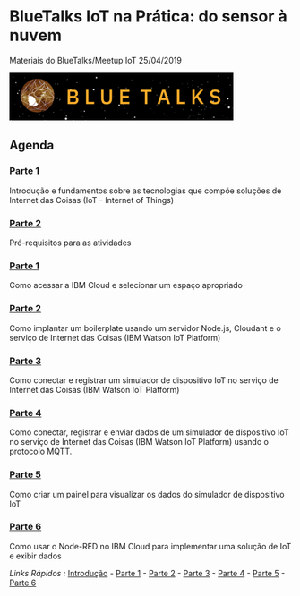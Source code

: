 # BlueTalks IoT na Prática: do sensor à nuvem
Materiais do BlueTalks/Meetup IoT 25/04/2019

<img src="https://github.com/cesariojr/iotmeetup/blob/master/bluetalks.png" width="400">

## Agenda

### [Parte 1](intro.md)
Introdução e fundamentos sobre as tecnologias que compõe soluções de Internet das Coisas (IoT - Internet of Things)

### [Parte 2](prereq.md)
Pré-requisitos para as atividades

### [Parte 1](acesso.md)
Como acessar a IBM Cloud e selecionar um espaço apropriado

### [Parte 2](boilerplate.md)
Como implantar um boilerplate usando um servidor Node.js, Cloudant e o serviço de Internet das Coisas (IBM Watson IoT Platform)

### [Parte 3](connect.md)
Como conectar e registrar um simulador de dispositivo IoT no serviço de Internet das Coisas (IBM Watson IoT Platform)

### [Parte 4](device.md)
Como conectar, registrar e enviar dados de um simulador de dispositivo IoT no serviço de Internet das Coisas (IBM Watson IoT Platform) usando o protocolo MQTT.

### [Parte 5](view.md)
Como criar um painel para visualizar os dados do simulador de dispositivo IoT

### [Parte 6](nodered.md)
Como usar o Node-RED no IBM Cloud para implementar uma solução de IoT e exibir dados

*Links Rápidos :*
[Introdução](/intro.md) - [Parte 1](/prereq.md) - [Parte 2](/boilerplate.md) - [Parte 3](/connect.md) - [Parte 4](/device.md) - [Parte 5](/view.md) - [Parte 6](/nodered.md)
